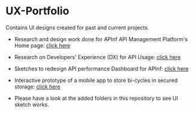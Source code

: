 # UX-Portfolio
Contains UI designs created for past and current projects.

* Research and design work done for APInf API Management Platform's Home page: [click here](https://github.com/apinf/platform/issues/2178)
* Research on Developers' Experience (DX) for API Usage: [click here](https://github.com/apinf/platform/issues/2452)
* Sketches to redesign API performance Dashboard for APInf: [click here](https://github.com/apinf/platform/issues?q=is%3Aopen+is%3Aissue+label%3A%22Dashboard+2.0%22+label%3A%22wireframe+available%22)

* Interactive prototype of a mobile app to store bi-cycles in secured storage: [click here](https://marvelapp.com/12fjdgh6)
* Please have a look at the added folders in this repository to see UI sketch works.

